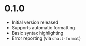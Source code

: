 # 0.1.0

* Initial version released
* Supports automatic formatting
* Basic syntax highlighting
* Error reporting (via `dhall-format`)
